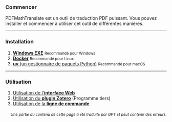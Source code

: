 ### Commencer

PDFMathTranslate est un outil de traduction PDF puissant. Vous pouvez installer et commencer à utiliser cet outil de différentes manières.

---

### Installation

1. [**Windows EXE**](./INSTALLATION_winexe.md) <small>Recommandé pour Windows</small>
2. [**Docker**](./INSTALLATION_docker.md) <small>Recommandé pour Linux</small>
3. [**uv** (un gestionnaire de paquets Python)](./INSTALLATION_uv.md) <small>Recommandé pour macOS</small>

---

### Utilisation

1. [Utilisation de l'**interface Web**](./USAGE_webui.md)  
2. [Utilisation du **plugin Zotero**](https://github.com/guaguastandup/zotero-pdf2zh) (Programme tiers)  
3. [Utilisation de la **ligne de commande**](./USAGE_commandline.md)

<div align="right"> 
<h6><small>Une partie du contenu de cette page a été traduite par GPT et peut contenir des erreurs.</small></h6>